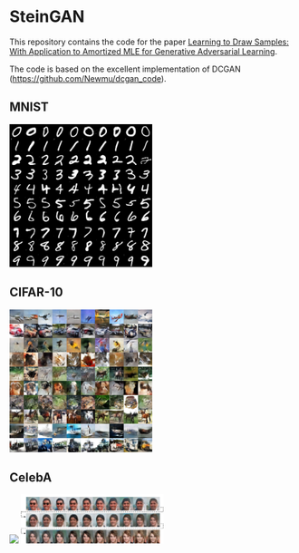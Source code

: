 # SteinGAN
This repository contains the code for the paper [Learning to Draw Samples: With Application to Amortized MLE for Generative Adversarial Learning](https://arxiv.org/pdf/1611.01722.pdf).

The code is based on the excellent implementation of DCGAN (https://github.com/Newmu/dcgan_code).

## MNIST

<img src="images/mnist.png" width="50%">

## CIFAR-10
<img src="images/cifar10.png" width="50%">

## CelebA

<img src="images/celeba.png" width="50%">

<img src="images/random_walk.png" width="50%">
